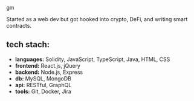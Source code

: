 gm

Started as a web dev but got hooked into crypto, DeFi, and writing smart contracts. 

## tech stach:
- **languages:** Solidity, JavaScript, TypeScript, Java, HTML, CSS
- **frontend:** React.js, jQuery
- **backend:** Node.js, Express
- **db:** MySQL, MongoDB
- **api:** RESTful, GraphQL
- **tools:** Git, Docker, Jira
